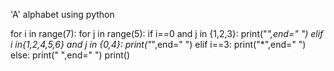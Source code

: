 
'A' alphabet using python

for i in range(7):
    for j in range(5):
        if i==0 and j in {1,2,3}:
            print("*",end=" ")
        elif i in{1,2,4,5,6} and j in {0,4}:
            print("*",end=" ")
        elif i==3:
            print("*",end=" ")
        else:
            print(" ",end=" ")
    print()
